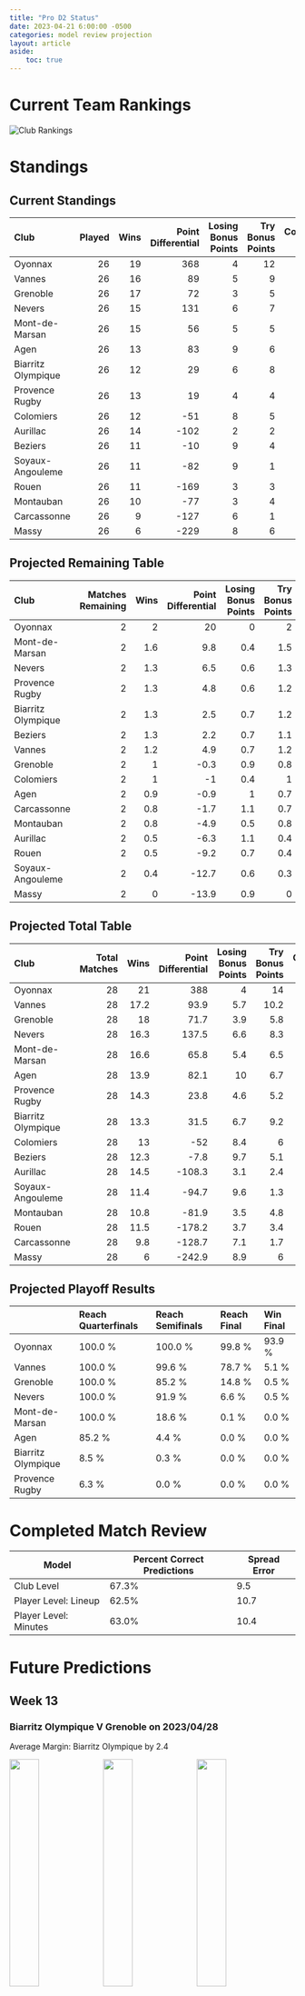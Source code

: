 ```yaml
---  
title: "Pro D2 Status"  
date: 2023-04-21 6:00:00 -0500  
categories: model review projection  
layout: article  
aside:  
    toc: true  
---
```

# Current Team Rankings


![Club Rankings](plots/rankings_Pro-D2-2022.png)
# Standings

## Current Standings


| Club               |   Played |   Wins |   Point Differential |   Losing Bonus Points |   Try Bonus Points |   Competition Points |
|:-------------------|---------:|-------:|---------------------:|----------------------:|-------------------:|---------------------:|
| Oyonnax            |       26 |     19 |                  368 |                     4 |                 12 |                   94 |
| Vannes             |       26 |     16 |                   89 |                     5 |                  9 |                   80 |
| Grenoble           |       26 |     17 |                   72 |                     3 |                  5 |                   78 |
| Nevers             |       26 |     15 |                  131 |                     6 |                  7 |                   75 |
| Mont-de-Marsan     |       26 |     15 |                   56 |                     5 |                  5 |                   70 |
| Agen               |       26 |     13 |                   83 |                     9 |                  6 |                   69 |
| Biarritz Olympique |       26 |     12 |                   29 |                     6 |                  8 |                   62 |
| Provence Rugby     |       26 |     13 |                   19 |                     4 |                  4 |                   62 |
| Colomiers          |       26 |     12 |                  -51 |                     8 |                  5 |                   61 |
| Aurillac           |       26 |     14 |                 -102 |                     2 |                  2 |                   60 |
| Beziers            |       26 |     11 |                  -10 |                     9 |                  4 |                   59 |
| Soyaux-Angouleme   |       26 |     11 |                  -82 |                     9 |                  1 |                   54 |
| Rouen              |       26 |     11 |                 -169 |                     3 |                  3 |                   50 |
| Montauban          |       26 |     10 |                  -77 |                     3 |                  4 |                   49 |
| Carcassonne        |       26 |      9 |                 -127 |                     6 |                  1 |                   43 |
| Massy              |       26 |      6 |                 -229 |                     8 |                  6 |                   38 |



## Projected Remaining Table


| Club               |   Matches Remaining |   Wins |   Point Differential |   Losing Bonus Points |   Try Bonus Points |   Competition Points |
|:-------------------|--------------------:|-------:|---------------------:|----------------------:|-------------------:|---------------------:|
| Oyonnax            |                   2 |    2   |                 20   |                   0   |                2   |                 10   |
| Mont-de-Marsan     |                   2 |    1.6 |                  9.8 |                   0.4 |                1.5 |                  8.2 |
| Nevers             |                   2 |    1.3 |                  6.5 |                   0.6 |                1.3 |                  7.2 |
| Provence Rugby     |                   2 |    1.3 |                  4.8 |                   0.6 |                1.2 |                  7.2 |
| Biarritz Olympique |                   2 |    1.3 |                  2.5 |                   0.7 |                1.2 |                  7.1 |
| Beziers            |                   2 |    1.3 |                  2.2 |                   0.7 |                1.1 |                  7   |
| Vannes             |                   2 |    1.2 |                  4.9 |                   0.7 |                1.2 |                  6.8 |
| Grenoble           |                   2 |    1   |                 -0.3 |                   0.9 |                0.8 |                  5.7 |
| Colomiers          |                   2 |    1   |                 -1   |                   0.4 |                1   |                  5.4 |
| Agen               |                   2 |    0.9 |                 -0.9 |                   1   |                0.7 |                  5.3 |
| Carcassonne        |                   2 |    0.8 |                 -1.7 |                   1.1 |                0.7 |                  5   |
| Montauban          |                   2 |    0.8 |                 -4.9 |                   0.5 |                0.8 |                  4.6 |
| Aurillac           |                   2 |    0.5 |                 -6.3 |                   1.1 |                0.4 |                  3.4 |
| Rouen              |                   2 |    0.5 |                 -9.2 |                   0.7 |                0.4 |                  3   |
| Soyaux-Angouleme   |                   2 |    0.4 |                -12.7 |                   0.6 |                0.3 |                  2.6 |
| Massy              |                   2 |    0   |                -13.9 |                   0.9 |                0   |                  1.1 |



## Projected Total Table


| Club               |   Total Matches |   Wins |   Point Differential |   Losing Bonus Points |   Try Bonus Points |   Competition Points |
|:-------------------|----------------:|-------:|---------------------:|----------------------:|-------------------:|---------------------:|
| Oyonnax            |              28 |   21   |                388   |                   4   |               14   |                104   |
| Vannes             |              28 |   17.2 |                 93.9 |                   5.7 |               10.2 |                 86.8 |
| Grenoble           |              28 |   18   |                 71.7 |                   3.9 |                5.8 |                 83.7 |
| Nevers             |              28 |   16.3 |                137.5 |                   6.6 |                8.3 |                 82.2 |
| Mont-de-Marsan     |              28 |   16.6 |                 65.8 |                   5.4 |                6.5 |                 78.2 |
| Agen               |              28 |   13.9 |                 82.1 |                  10   |                6.7 |                 74.3 |
| Provence Rugby     |              28 |   14.3 |                 23.8 |                   4.6 |                5.2 |                 69.2 |
| Biarritz Olympique |              28 |   13.3 |                 31.5 |                   6.7 |                9.2 |                 69.1 |
| Colomiers          |              28 |   13   |                -52   |                   8.4 |                6   |                 66.4 |
| Beziers            |              28 |   12.3 |                 -7.8 |                   9.7 |                5.1 |                 66   |
| Aurillac           |              28 |   14.5 |               -108.3 |                   3.1 |                2.4 |                 63.4 |
| Soyaux-Angouleme   |              28 |   11.4 |                -94.7 |                   9.6 |                1.3 |                 56.6 |
| Montauban          |              28 |   10.8 |                -81.9 |                   3.5 |                4.8 |                 53.6 |
| Rouen              |              28 |   11.5 |               -178.2 |                   3.7 |                3.4 |                 53   |
| Carcassonne        |              28 |    9.8 |               -128.7 |                   7.1 |                1.7 |                 48   |
| Massy              |              28 |    6   |               -242.9 |                   8.9 |                6   |                 39.1 |



## Projected Playoff Results


|                    | Reach Quarterfinals   | Reach Semifinals   | Reach Final   | Win Final   |
|:-------------------|:----------------------|:-------------------|:--------------|:------------|
| Oyonnax            | 100.0 %               | 100.0 %            | 99.8 %        | 93.9 %      |
| Vannes             | 100.0 %               | 99.6 %             | 78.7 %        | 5.1 %       |
| Grenoble           | 100.0 %               | 85.2 %             | 14.8 %        | 0.5 %       |
| Nevers             | 100.0 %               | 91.9 %             | 6.6 %         | 0.5 %       |
| Mont-de-Marsan     | 100.0 %               | 18.6 %             | 0.1 %         | 0.0 %       |
| Agen               | 85.2 %                | 4.4 %              | 0.0 %         | 0.0 %       |
| Biarritz Olympique | 8.5 %                 | 0.3 %              | 0.0 %         | 0.0 %       |
| Provence Rugby     | 6.3 %                 | 0.0 %              | 0.0 %         | 0.0 %       |



# Completed Match Review


| Model | Percent Correct Predictions | Spread Error |
| ------ | ------ | ------ |
| Club Level | 67.3% | 9.5 |
| Player Level: Lineup | 62.5% | 10.7 |
| Player Level: Minutes | 63.0% | 10.4 |


# Future Predictions

## Week 13

### Biarritz Olympique V Grenoble on 2023/04/28


Average Margin: Biarritz Olympique by 2.4

<p float="left">
<img src="plots/performances_Biarritz Olympique_V_Grenoble_13.png" width="32%" />
<img src="plots/resultbar_Biarritz Olympique_V_Grenoble_13.png" width="32%" />
<img src="plots/spreads_Biarritz Olympique_V_Grenoble_13.png" width="32%" />
</p>

### Provence Rugby V Aurillac on 2023/04/28


Average Margin: Provence Rugby by 6.4

<p float="left">
<img src="plots/performances_Provence Rugby_V_Aurillac_13.png" width="32%" />
<img src="plots/resultbar_Provence Rugby_V_Aurillac_13.png" width="32%" />
<img src="plots/spreads_Provence Rugby_V_Aurillac_13.png" width="32%" />
</p>

### Massy V Oyonnax on 2023/04/28


Average Margin: Oyonnax by 8.0

<p float="left">
<img src="plots/performances_Massy_V_Oyonnax_13.png" width="32%" />
<img src="plots/resultbar_Massy_V_Oyonnax_13.png" width="32%" />
<img src="plots/spreads_Massy_V_Oyonnax_13.png" width="32%" />
</p>

### Vannes V Colomiers on 2023/04/28


Average Margin: Vannes by 7.5

<p float="left">
<img src="plots/performances_Vannes_V_Colomiers_13.png" width="32%" />
<img src="plots/resultbar_Vannes_V_Colomiers_13.png" width="32%" />
<img src="plots/spreads_Vannes_V_Colomiers_13.png" width="32%" />
</p>

### Rouen V Beziers on 2023/04/28


Average Margin: Beziers by 0.1

<p float="left">
<img src="plots/performances_Rouen_V_Beziers_13.png" width="32%" />
<img src="plots/resultbar_Rouen_V_Beziers_13.png" width="32%" />
<img src="plots/spreads_Rouen_V_Beziers_13.png" width="32%" />
</p>

### Agen V Nevers on 2023/04/28


Average Margin: Agen by 1.3

<p float="left">
<img src="plots/performances_Agen_V_Nevers_13.png" width="32%" />
<img src="plots/resultbar_Agen_V_Nevers_13.png" width="32%" />
<img src="plots/spreads_Agen_V_Nevers_13.png" width="32%" />
</p>

### Montauban V Carcassonne on 2023/04/28


Average Margin: Montauban by 3.0

<p float="left">
<img src="plots/performances_Montauban_V_Carcassonne_13.png" width="32%" />
<img src="plots/resultbar_Montauban_V_Carcassonne_13.png" width="32%" />
<img src="plots/spreads_Montauban_V_Carcassonne_13.png" width="32%" />
</p>

### Soyaux-Angouleme V Mont-de-Marsan on 2023/04/28


Average Margin: Mont-de-Marsan by 0.8

<p float="left">
<img src="plots/performances_Soyaux-Angouleme_V_Mont-de-Marsan_13.png" width="32%" />
<img src="plots/resultbar_Soyaux-Angouleme_V_Mont-de-Marsan_13.png" width="32%" />
<img src="plots/spreads_Soyaux-Angouleme_V_Mont-de-Marsan_13.png" width="32%" />
</p>

## Week 14

### Beziers V Agen on 2023/05/04


Average Margin: Beziers by 2.3

<p float="left">
<img src="plots/performances_Beziers_V_Agen_14.png" width="32%" />
<img src="plots/resultbar_Beziers_V_Agen_14.png" width="32%" />
<img src="plots/spreads_Beziers_V_Agen_14.png" width="32%" />
</p>

### Oyonnax V Soyaux-Angouleme on 2023/05/04


Average Margin: Oyonnax by 12.5

<p float="left">
<img src="plots/performances_Oyonnax_V_Soyaux-Angouleme_14.png" width="32%" />
<img src="plots/resultbar_Oyonnax_V_Soyaux-Angouleme_14.png" width="32%" />
<img src="plots/spreads_Oyonnax_V_Soyaux-Angouleme_14.png" width="32%" />
</p>

### Mont-de-Marsan V Rouen on 2023/05/04


Average Margin: Mont-de-Marsan by 9.6

<p float="left">
<img src="plots/performances_Mont-de-Marsan_V_Rouen_14.png" width="32%" />
<img src="plots/resultbar_Mont-de-Marsan_V_Rouen_14.png" width="32%" />
<img src="plots/spreads_Mont-de-Marsan_V_Rouen_14.png" width="32%" />
</p>

### Carcassonne V Provence Rugby on 2023/05/04


Average Margin: Carcassonne by 1.2

<p float="left">
<img src="plots/performances_Carcassonne_V_Provence Rugby_14.png" width="32%" />
<img src="plots/resultbar_Carcassonne_V_Provence Rugby_14.png" width="32%" />
<img src="plots/spreads_Carcassonne_V_Provence Rugby_14.png" width="32%" />
</p>

### Nevers V Montauban on 2023/05/04


Average Margin: Nevers by 8.3

<p float="left">
<img src="plots/performances_Nevers_V_Montauban_14.png" width="32%" />
<img src="plots/resultbar_Nevers_V_Montauban_14.png" width="32%" />
<img src="plots/spreads_Nevers_V_Montauban_14.png" width="32%" />
</p>

### Colomiers V Massy on 2023/05/04


Average Margin: Colomiers by 6.4

<p float="left">
<img src="plots/performances_Colomiers_V_Massy_14.png" width="32%" />
<img src="plots/resultbar_Colomiers_V_Massy_14.png" width="32%" />
<img src="plots/spreads_Colomiers_V_Massy_14.png" width="32%" />
</p>

### Aurillac V Biarritz Olympique on 2023/05/04


Average Margin: Biarritz Olympique by 0.3

<p float="left">
<img src="plots/performances_Aurillac_V_Biarritz Olympique_14.png" width="32%" />
<img src="plots/resultbar_Aurillac_V_Biarritz Olympique_14.png" width="32%" />
<img src="plots/spreads_Aurillac_V_Biarritz Olympique_14.png" width="32%" />
</p>

### Grenoble V Vannes on 2023/05/04


Average Margin: Grenoble by 2.1

<p float="left">
<img src="plots/performances_Grenoble_V_Vannes_14.png" width="32%" />
<img src="plots/resultbar_Grenoble_V_Vannes_14.png" width="32%" />
<img src="plots/spreads_Grenoble_V_Vannes_14.png" width="32%" />
</p>

